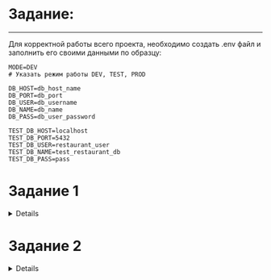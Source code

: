 # Задание:
-------
Для корректной работы всего проекта, необходимо создать .env файл и заполнить его своими данными по образцу:
```
MODE=DEV
# Указать режим работы DEV, TEST, PROD

DB_HOST=db_host_name
DB_PORT=db_port
DB_USER=db_username
DB_NAME=db_name
DB_PASS=db_user_password

TEST_DB_HOST=localhost
TEST_DB_PORT=5432
TEST_DB_USER=restaurant_user
TEST_DB_NAME=test_restaurant_db
TEST_DB_PASS=pass
```
# Задание 1
<details>
Написать проект на FastAPI с использованием PostgreSQL в качестве БД. В проекте следует реализовать REST API по работе с меню ресторана, все CRUD операции.
Даны 3 сущности: Меню, Подменю, Блюдо.

Зависимости:
* У меню есть подменю, которые к ней привязаны.
* У подменю есть блюда.

Условия:
* Блюдо не может быть привязано напрямую к меню, минуя подменю.
* Блюдо не может находиться в 2-х подменю одновременно.
* Подменю не может находиться в 2-х меню одновременно.
* Если удалить меню, должны удалиться все подменю и блюда этого меню.
* Если удалить подменю, должны удалиться все блюда этого подменю.
* Цены блюд выводить с округлением до 2 знаков после запятой.
* Во время выдачи списка меню, для каждого меню добавлять кол-во подменю и блюд в этом меню.
* Во время выдачи списка подменю, для каждого подменю добавлять кол-во блюд в этом подменю.

# Запуск
------
Вам необходимо прописать следующие команды в вашей консоли:
```
git clone https://github.com/AKunshin/restaurant_menu
cd restaurant_menu
python3 -m venv env
```
Далее, активируйте виртуальную среду python

Для Linux:
```
. ./env/bin/activate
```

Для Windows:
```
. .\env\Scripts\activate
```
Необходимо создать файл .env и заполнить его своими данными, по образцу .env_example:

```
DB_HOST=db_host_name
DB_PORT=db_port
DB_USER=db_username
DB_NAME=db_name
DB_PASS=db_user_password
```

Установите требуемые зависимости,для этого пропишите в консоли:
```
pip install -r requirements.txt

```
Для запуска проекта в консоли пропишите команду:
```
uvicorn app.main:app --reload

```
Перейти на страницу автоматической документации Swagger:
```
http://localhost:8000/api/v1/docs
```


# Запуск Docker
------
Если у вас установлен Docker, вам потребуется всего лишь прописать 2 следующие команды:
```
docker compose build
docker compose up -d
```
##### Остановка docker:
-------
```
docker compose stop
```
Перейти на страницу автоматической документации Swagger:
```
http://localhost:8000/api/v1/docs
```
</details>

# Задание 2
<details>
Обернуть программные компоненты в контейнеры. 

Образы для Docker:
(API) python:3.10-slim
(DB) postgres:15.1-alpine

* Написать CRUD тесты для ранее разработанного API с помощью библиотеки pytest
* Подготовить отдельный контейнер для запуска тестов. Команду для запуска указать в README.md
* Реализовать вывод количества подменю и блюд для Меню через один (сложный) ORM запрос.
* Реализовать тестовый сценарий «Проверка кол-ва блюд и подменю в меню» из Postman с помощью pytest

# Запуск Docker
------
Для запуска контейнеров для тестирования выполните следующие команды:
```
docker compose -f docker-compose.test.yml build
docker compose -f docker-compose.test.yml up -d
```
##### Остановка docker:
-------
```
docker compose stop
```
Вывод количества подменю и блюд для Меню в одном сложном запросе реализован в эндпоинте:
```
app/menu/routers.py
@router.get("/test/{target_menu_id}")
```
Сам запрос SqlAlchemyORM находится app/menu/MenuDAO.py в следующем методе:
```
async def get_all_menu_fields_by_id(cls, id=id):
```
</details>

